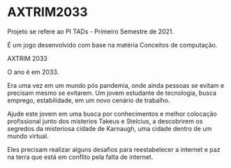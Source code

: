 # AXTRIM2033
Projeto se refere ao PI TADs - Primeiro Semestre de 2021.

É um jogo desenvolvido com base na matéria Conceitos de computação.

AXTRIM 2033 

O ano é em 2033.

Era uma vez em um mundo pós pandemia, onde ainda pessoas se evitam e precisam mesmo se evitarem.
Um jovem estudante de tecnologia, busca emprego, estabilidade, em um novo cenário de trabalho.

Ajude este jovem em uma busca por conhecimentos e melhor colocação profissional junto dos misterios Takeus e Stelcius, a descobrirem os segredos da misteriosa cidade de Karnaugh, uma cidade dentro de um mundo virtual.

Eles precisam realizar alguns desafios para reestabelecer a internet e paz na terra que está em conflito pela falta de internet.